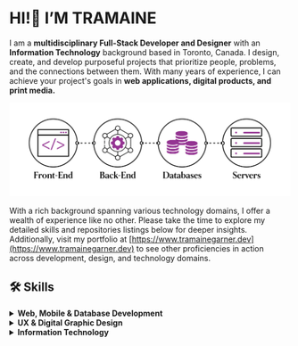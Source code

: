# HI!👋 I’M TRAMAINE 

I am a **multidisciplinary Full-Stack Developer and Designer** with an **Information Technology** background based in Toronto, Canada. I design, create, and develop purposeful projects that prioritize people, problems, and the connections between them. With many years of experience, I can achieve your project's goals in **web applications, digital products, and print media.**

![My Profile Picture](https://github.com/tramainegarner/tramainegarner/blob/main/TramaineGarner_FullStackDeveloper.png)

With a rich background spanning various technology domains, I offer a wealth of experience like no other. Please take the time to explore my detailed skills and repositories listings below for deeper insights. Additionally, visit my portfolio at [https://www.tramainegarner.dev](https://www.tramainegarner.dev) to see other proficiencies in action across development, design, and technology domains.

## 🛠️ Skills
<details>
<summary><strong>Web, Mobile & Database Development</strong></summary>

- **Markup Languages:** HTML • DTD • XML • XSD • XSL • XSLT • SVG 
- **Query Languages:** XQuery • XPath
- **Styling & Preprocessor Languages:** CSS • Sass • Less
- **Programming Languages:** JavaScript (ES6+) • TypeScript • Java • Kotlin • PHP • Python • Ruby • C • C++ • Bash • Swift • Dart
- **Web Development Frameworks:** Angular2+ • Django • Express • Laravel • Vue • Rails
- **UI Frameworks:** SwiftUI • UIKit • Bootstrap • Flutter (**SDK**) • React Native
- **Libraries:** React • jQuery
- **Software Stacks:** LAMP • MEAN • MERN • MEVN
- **Databases:** NoSQL • MongoDB • SQL • MySQL • PostgreSQL
- **CMS:** WordPress

</details>

<details>
<summary><strong>UX & Digital Graphic Design</strong></summary>

- **Design Tools:** Pen & Paper • Box Cutter • Sketch • Figma • Miro • Hotjar
- **Adobe CC:** Photoshop® • Illustrator® • InDesign® • Dreamweaver • Dimension® • Aero® • After Effects® • Premiere Pro®
- **Design Deliverables:** User Interviews & Focus Groups • Competitive Audit • Diary Studies • Personas • User Stories • Use Cases and Scenarios • Task Analysis • Taxonomies • Content Audit • Heuristic Analysis • Accessibility Analysis • Mental Models • Ideation Sketches • Mood Boards • Wireframes • Mock-ups • Prototypes • Pattern Libraries & Design Systems • Sitemaps • Card Sorting • Usability Testing • A/B Testing • Eye Tracking • Quantitative Surveys • Task Flows • Storyboards • Journey Maps

</details>

<details>
<summary><strong>Information Technology</strong></summary>

- **DevOps & Tools:** CI/CD pipelines • Git & GitHub • npm • pip • yarn • Jenkins
- **Operating System:** Linux (Ubuntu, Red Hat, Gentoo) • Windows Server • macOS
- **Networking:** TCP/IP • UDP • HTTP • HTTPS • FTPS • SFTP • SMTP • POP3 • IMAP • DNS • DHCP • VPNs • VLANs • STP
- **Security & Automation:** Cybersecurity principles • SSL/TLS • Bash scripting, Python scripting for automation

</details>
